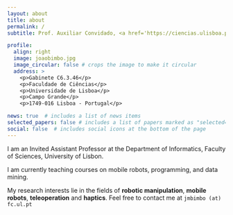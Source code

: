 ```yaml
---
layout: about
title: about
permalink: /
subtitle: Prof. Auxiliar Convidado, <a href='https://ciencias.ulisboa.pt/'> Faculdade de Ciências, Universidade de Lisboa</a>

profile:
  align: right
  image: joaobimbo.jpg
  image_circular: false # crops the image to make it circular
  address: >
    <p>Gabinete C6.3.46</p>
    <p>Faculdade de Ciências</p>
    <p>Universidade de Lisboa</p>
    <p>Campo Grande</p>
    <p>1749-016 Lisboa - Portugal</p>

news: true  # includes a list of news items
selected_papers: false # includes a list of papers marked as "selected={true}"
social: false  # includes social icons at the bottom of the page
---
```

I am an Invited Assistant Professor at the Department of Informatics, Faculty of Sciences, University of Lisbon.

I am currently teaching courses on mobile robots, programming, and data mining.

My research interests lie in the fields of **robotic manipulation**, **mobile robots**, **teleoperation** and **haptics**.
Feel free to contact me at `jmbimbo (at) fc.ul.pt` 


<!---
#Write your biography here. Tell the world about yourself. Link to your favorite [subreddit](http://reddit.com). You can put a picture in, too. The code is already in, just name your picture `prof_pic.jpg` and put it in the `img/` folder.

#Put your address / P.O. box / other info right below your picture. You can also disable any these elements by editing `profile` property of the YAML header of your `_pages/about.md`. Edit `_bibliography/papers.bib` and Jekyll will render your [publications page](/al-folio/publications/) automatically.

#Link to your social media connections, too. This theme is set up to use [Font Awesome icons](http://fortawesome.github.io/Font-Awesome/) and [Academicons](https://jpswalsh.github.io/academicons/), like the ones below. Add your Facebook, Twitter, LinkedIn, Google Scholar, or just disable all of them.
--->
